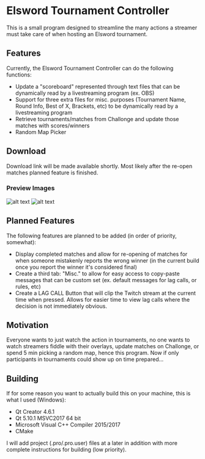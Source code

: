 # Elsword Tournament Controller
This is a small program designed to streamline the many actions a streamer must take care of when hosting an Elsword tournament.

## Features
Currently, the Elsword Tournament Controller can do the following functions:
- Update a "scoreboard" represented through text files that can be dynamically read by a livestreaming program (ex. OBS)
- Support for three extra files for misc. purposes (Tournament Name, Round Info, Best of X, Brackets, etc) to be dynamically read by a livestreaming program
- Retrieve tournaments/matches from Challonge and update those matches with scores/winners
- Random Map Picker

## Download
Download link will be made available shortly. Most likely after the re-open matches planned feature is finished.

### Preview Images
![alt text](https://i.imgur.com/EVmsdzZ.png) ![alt text](https://i.imgur.com/IgCa1XP.png)
## Planned Features
The following features are planned to be added (in order of priority, somewhat):
- Display completed matches and allow for re-opening of matches for when someone mistakenly reports the wrong winner (in the current build once you report the winner it's considered final)
- Create a third tab: "Misc." to allow for easy access to copy-paste messages that can be custom set (ex. default messages for lag calls, or rules, etc)
- Create a LAG CALL Button that will clip the Twitch stream at the current time when pressed. Allows for easier time to view lag calls where the decision is not immediately obvious.

## Motivation
Everyone wants to just watch the action in tournaments, no one wants to watch streamers fiddle with their overlays, update matches on Challonge, or spend 5 min picking a random map, hence this program.
Now if only participants in tournaments could show up on time prepared...

## Building
If for some reason you want to actually build this on your machine, this is what I used (Windows):
- Qt Creator 4.6.1
- Qt 5.10.1 MSVC2017 64 bit
- Microsoft Visual C++ Compiler 2015/2017
- CMake

I will add project (.pro/.pro.user) files at a later in addition with more complete instructions for building (low priority).
